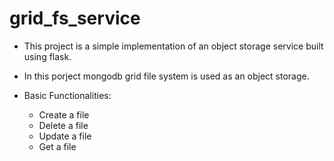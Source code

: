 # grid_fs_service
- This project is a simple implementation of an object storage service built using flask.
- In this porject mongodb grid file system is used as an object storage.

- Basic Functionalities:
  - Create a file
  - Delete a file
  - Update a file
  - Get a file